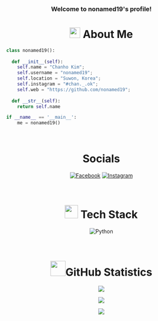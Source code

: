 <h3 align="center">
  Welcome to nonamed19's profile!
</h3>
<h1 align="center">
<img src="https://media.tenor.com/4kIHjPaMiDoAAAAi/the-blobs-live-on-waving.gif" width="28"> About Me
</h1>

```python
class nonamed19():
    
  def __init__(self):
    self.name = "Chanho Kim";
    self.username = "nonamed19";
    self.location = "Suwon, Korea";
    self.instagram = "#chan._.ok";
    self.web = "https://github.com/nonamed19";
  
  def __str__(self):
    return self.name

if __name__ == '__main__':
    me = nonamed19()
```

<div align="center">
<br/>

# Socials
[![Facebook](https://img.shields.io/badge/Facebook-%233333FF?logo=facebook&logoColor=white)](https://www.facebook.com/chanho9773/)
[![Instagram](https://img.shields.io/badge/Instagram-%23FB3958?logo=Instagram&logoColor=white)](https://www.instagram.com/chan._.ok/)

<!-- [![Medium](https://img.shields.io/badge/Medium-12100E?logo=medium&logoColor=white)](https://medium.com/@CodeWhiteWeb)
[![Reddit](https://img.shields.io/badge/Reddit-%23FF4500.svg?logo=Reddit&logoColor=white)](https://reddit.com/user/CodeWhiteWeb)
[![Twitch](https://img.shields.io/badge/Twitch-%239146FF.svg?logo=Twitch&logoColor=white)](https://twitch.tv/code_white_web)
[![YouTube](https://img.shields.io/badge/YouTube-%23FF0000.svg?logo=YouTube&logoColor=white)](https://youtube.com/c/CodeWhiteWeb)  -->

<br/>

# <img src="https://media2.giphy.com/media/QssGEmpkyEOhBCb7e1/giphy.gif?cid=ecf05e47a0n3gi1bfqntqmob8g9aid1oyj2wr3ds3mg700bl&rid=giphy.gif" width="35x"> Tech Stack
![Python](https://img.shields.io/badge/Python-3776AB?style=for-the-badge&logo=Python&logoColor=white)
<!-- ![HTML5](https://img.shields.io/badge/html5-%23E34F26.svg?style=for-the-badge&logo=html5&logoColor=white)
![JavaScript](https://img.shields.io/badge/javascript-%23323330.svg?style=for-the-badge&logo=javascript&logoColor=%23F7DF1E)
![CSS3](https://img.shields.io/badge/css3-%231572B6.svg?style=for-the-badge&logo=css3&logoColor=white)
![Heroku](https://img.shields.io/badge/heroku-%23430098.svg?style=for-the-badge&logo=heroku&logoColor=white)
![Netlify](https://img.shields.io/badge/netlify-%23000000.svg?style=for-the-badge&logo=netlify&logoColor=#00C7B7)
![Glitch](https://img.shields.io/badge/glitch-%233333FF.svg?style=for-the-badge&logo=glitch&logoColor=white)
![Cloudflare](https://img.shields.io/badge/Cloudflare-F38020?style=for-the-badge&logo=Cloudflare&logoColor=white)
![Vercel](https://img.shields.io/badge/vercel-%23000000.svg?style=for-the-badge&logo=vercel&logoColor=white)
![NPM](https://img.shields.io/badge/NPM-%23000000.svg?style=for-the-badge&logo=npm&logoColor=white)
![Next JS](https://img.shields.io/badge/Next-black?style=for-the-badge&logo=next.js&logoColor=white)
![NodeJS](https://img.shields.io/badge/node.js-6DA55F?style=for-the-badge&logo=node.js&logoColor=white)
![Pug](https://img.shields.io/badge/Pug-FFF?style=for-the-badge&logo=pug&logoColor=A86454)
![TailwindCSS](https://img.shields.io/badge/tailwindcss-%2338B2AC.svg?style=for-the-badge&logo=tailwind-css&logoColor=white)
![Yarn](https://img.shields.io/badge/yarn-%232C8EBB.svg?style=for-the-badge&logo=yarn&logoColor=white)
![MongoDB](https://img.shields.io/badge/MongoDB-%234ea94b.svg?style=for-the-badge&logo=mongodb&logoColor=white)
![Adobe Illustrator](https://img.shields.io/badge/adobeillustrator-%23FF9A00.svg?style=for-the-badge&logo=adobeillustrator&logoColor=white)
![Adobe Photoshop](https://img.shields.io/badge/adobephotoshop-%2331A8FF.svg?style=for-the-badge&logo=adobephotoshop&logoColor=white)
![Canva](https://img.shields.io/badge/Canva-%2300C4CC.svg?style=for-the-badge&logo=Canva&logoColor=white)
![Docker](https://img.shields.io/badge/docker-%230db7ed.svg?style=for-the-badge&logo=docker&logoColor=white) -->

<br/>

# <img src="https://media0.giphy.com/media/cNZqrH5IzOG0xrlWks/giphy.gif?cid=ecf05e47map255q427en9uprqc1sb0unjq5k4fnqg5pmhhs4&rid=giphy.gif&ct=s" width="40px">GitHub Statistics
![](https://github-readme-stats.vercel.app/api?username=nonamed19&theme=radical&hide_border=false&include_all_commits=false&count_private=false)<br/>

![](https://github-readme-streak-stats.herokuapp.com/?user=nonamed19&theme=radical&hide_border=false)<br/>

![](https://github-readme-stats.vercel.app/api/top-langs/?username=nonamed19&theme=radical&hide_border=false&include_all_commits=false&count_private=false&layout=compact)

<!-- ## 🏆GitHub Trophies
![](https://github-profile-trophy.vercel.app/?username=nonamed19&theme=discord&no-frame=false&no-bg=false&margin-w=4) -->
